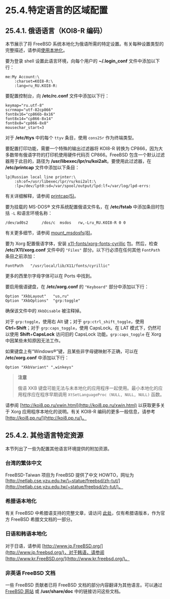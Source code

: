 # 25.4.特定语言的区域配置

## 25.4.1. 俄语语言（KOI8-R 编码）

本节展示了将 FreeBSD 系统本地化为俄语所需的特定设置。有关每种设置类型的完整描述，请参阅[使用本地化](https://docs.freebsd.org/en/books/handbook/l10n/#using-localization)。

要为登录 shell 设置此语言环境，向每个用户的 **\~/.login\_conf** 文件中添加以下行：

```
me:My Account:\
	:charset=KOI8-R:\
	:lang=ru_RU.KOI8-R:
```

要配置控制台，向 **/etc/rc.conf** 文件中添加以下行：

```
keymap="ru.utf-8"
scrnmap="utf-82cp866"
font8x16="cp866b-8x16"
font8x14="cp866-8x14"
font8x8="cp866-8x8"
mousechar_start=3
```

对于 **/etc/ttys** 中的每个 `ttyv` 条目，使用 `cons25r` 作为终端类型。

要配置打印功能，需要一个特殊的输出过滤器将 KOI8-R 转换为 CP866，因为大多数带有俄语字符的打印机使用硬件代码页 CP866。FreeBSD 包含一个默认过滤器用于此目的，路径为 **/usr/libexec/lpr/ru/koi2alt**。要使用此过滤器，在 **/etc/printcap** 文件中添加以下条目：

```
lp|Russian local line printer:\
	:sh:of=/usr/libexec/lpr/ru/koi2alt:\
	:lp=/dev/lpt0:sd=/var/spool/output/lpd:lf=/var/log/lpd-errs:
```

有关详细解释，请参阅 [printcap(5)](https://man.freebsd.org/cgi/man.cgi?query=printcap&sektion=5&format=html)。

要为挂载的 MS-DOS® 文件系统配置俄语文件名，在 **/etc/fstab** 中添加条目时包括 `-L` 和语言环境名称：

```
/dev/ad0s2      /dos/c  msdos   rw,-Lru_RU.KOI8-R 0 0
```

有关更多细节，请参阅 [mount\_msdosfs(8)](https://man.freebsd.org/cgi/man.cgi?query=mount_msdosfs&sektion=8&format=html)。

要为 Xorg 配置俄语字体，安装 [x11-fonts/xorg-fonts-cyrillic](https://cgit.freebsd.org/ports/tree/x11-fonts/xorg-fonts-cyrillic/) 包。然后，检查 **/etc/X11/xorg.conf** 文件中的 `"Files"` 部分。以下行必须在任何其他 `FontPath` 条目之前添加：

```
FontPath   "/usr/local/lib/X11/fonts/cyrillic"
```

更多的西里尔字母字体可以在 Ports  中找到。

要启用俄语键盘，在 **/etc/xorg.conf** 的 `"Keyboard"` 部分中添加以下行：

```
Option "XkbLayout"   "us,ru"
Option "XkbOptions"  "grp:toggle"
```

确保该文件中的 `XkbDisable` 被注释掉。

对于 `grp:toggle`，使用右 Alt 键；对于 `grp:ctrl_shift_toggle`，使用 **Ctrl**+**Shift**；对于 `grp:caps_toggle`，使用 CapsLock。在 LAT 模式下，仍然可以使用 **Shift**+**CapsLock** 访问旧的 CapsLock 功能。`grp:caps_toggle` 在 Xorg 中因某些未知原因无法工作。

如果键盘上有“Windows®”键，且某些非字母键映射不正确，可以在 **/etc/xorg.conf** 中添加以下行：

```
Option "XkbVariant" ",winkeys"
```

>**注意**
>
>俄语 XKB 键盘可能无法与未本地化的应用程序一起使用。最小本地化的应用程序应在程序早期调用 `XtSetLanguageProc (NULL, NULL, NULL)` 函数。 

请参阅 [http://koi8.pp.ru/xwin.html](http://koi8.pp.ru/xwin.html) 以获取更多关于 Xorg 应用程序本地化的说明。有关 KOI8-R 编码的更多一般信息，请参考 [http://koi8.pp.ru/](http://koi8.pp.ru/)。

## 25.4.2. 其他语言特定资源

本节列出了一些为配置其他语言环境提供的附加资源。

### 台湾的繁体中文

FreeBSD-Taiwan 项目为 FreeBSD 提供了中文 HOWTO，网址为 [http://netlab.cse.yzu.edu.tw/\~statue/freebsd/zh-tut/](http://netlab.cse.yzu.edu.tw/~statue/freebsd/zh-tut/)。

### 希腊语本地化

有关 FreeBSD 中希腊语支持的完整文章，请访问 [此处](https://www.freebsd.org/doc/gr/articles/greek-language-support/)，仅有希腊语版本，作为官方 FreeBSD 希腊文文档的一部分。

### 日语和韩语本地化

对于日语，请参阅 [http://www.jp.FreeBSD.org/](http://www.jp.freebsd.org/)，对于韩语，请参阅 [http://www.kr.FreeBSD.org/](http://www.kr.freebsd.org/)。

### 非英语 FreeBSD 文档

一些 FreeBSD 贡献者已将 FreeBSD 文档的部分内容翻译为其他语言。可以通过 [FreeBSD 网站](https://www.freebsd.org/) 或 **/usr/share/doc** 中的链接访问这些文档。
